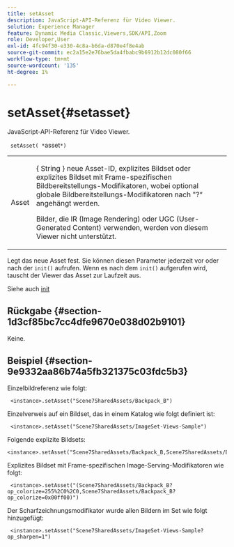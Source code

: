 ```yaml
---
title: setAsset
description: JavaScript-API-Referenz für Video Viewer.
solution: Experience Manager
feature: Dynamic Media Classic,Viewers,SDK/API,Zoom
role: Developer,User
exl-id: 4fc94f30-e330-4c8a-b6da-d870e4f8e4ab
source-git-commit: ec2a15e2e76bae5da4fbabc9b6912b12dc080f66
workflow-type: tm+mt
source-wordcount: '135'
ht-degree: 1%

---
```


# setAsset{#setasset}

JavaScript-API-Referenz für Video Viewer.

` setAsset( *`asset`*)`

<table id="table_896DFF34A68A403DB93A6D597461A573"> 
 <tbody> 
  <tr> 
   <td colname="col1"> <p> <span class="codeph"> <span class="varname"> Asset </span> </span> </p> </td> 
   <td colname="col2"> <p>{ <span class="codeph"> String </span>} neue Asset-ID, explizites Bildset oder explizites Bildset mit Frame-spezifischen Bildbereitstellungs-Modifikatoren, wobei optional globale Bildbereitstellungs-Modifikatoren nach "?“ angehängt werden. </p> <p> Bilder, die IR (Image Rendering) oder UGC (User-Generated Content) verwenden, werden von diesem Viewer nicht unterstützt. </p> </td> 
  </tr> 
 </tbody> 
</table>

Legt das neue Asset fest. Sie können diesen Parameter jederzeit vor oder nach der `init()` aufrufen. Wenn es nach dem `init()` aufgerufen wird, tauscht der Viewer das Asset zur Laufzeit aus.

Siehe auch [init](../../../c-html5-s7-aem-asset-viewers/c-html5-20-zoom-viewer-about/c-html5-20-zoom-viewer-javascriptapiref/r-html5-zoom-viewer-20-javascriptapiref-init.md#reference-aee94dd92a28410784f7a1792e28683b)

## Rückgabe {#section-1d3cf85bc7cc4dfe9670e038d02b9101}

Keine.

## Beispiel {#section-9e9332aa86b74a5fb321375c03fdc5b3}

Einzelbildreferenz wie folgt:

```
 <instance>.setAsset("Scene7SharedAssets/Backpack_B")
```

Einzelverweis auf ein Bildset, das in einem Katalog wie folgt definiert ist:

```
 <instance>.setAsset("Scene7SharedAssets/ImageSet-Views-Sample")
```

Folgende explizite Bildsets:

```
<instance>.setAsset("Scene7SharedAssets/Backpack_B,Scene7SharedAssets/Backpack_C")
```

Explizites Bildset mit Frame-spezifischen Image-Serving-Modifikatoren wie folgt:

```
 <instance>.setAsset("(Scene7SharedAssets/Backpack_B?op_colorize=255%2C0%2C0,Scene7SharedAssets/Backpack_B?op_colorize=0x00ff00)")
```

Der Scharfzeichnungsmodifikator wurde allen Bildern im Set wie folgt hinzugefügt:

```
 <instance>.setAsset("Scene7SharedAssets/ImageSet-Views-Sample?op_sharpen=1")
```
